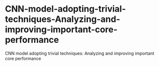 # CNN-model-adopting-trivial-techniques-Analyzing-and-improving-important-core-performance
CNN model adopting trivial techniques: Analyzing and improving important core performance
